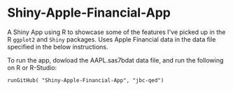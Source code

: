 # Shiny-Apple-Financial-App
A Shiny App using R to showcase some of the features I've picked up in the R `ggplot2` and `Shiny` packages.
Uses Apple Financial data in the data file specified in the below instructions.

To run the app, dowload the AAPL.sas7bdat data file, and run the following on R or R-Studio:

`runGitHub( "Shiny-Apple-Financial-App", "jbc-qed")`
